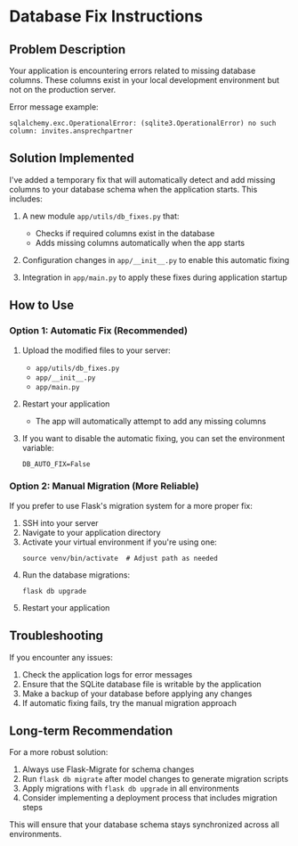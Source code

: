 # Database Fix Instructions

## Problem Description

Your application is encountering errors related to missing database columns. These columns exist in your local development environment but not on the production server.

Error message example:
```
sqlalchemy.exc.OperationalError: (sqlite3.OperationalError) no such column: invites.ansprechpartner
```

## Solution Implemented

I've added a temporary fix that will automatically detect and add missing columns to your database schema when the application starts. This includes:

1. A new module `app/utils/db_fixes.py` that:
   - Checks if required columns exist in the database
   - Adds missing columns automatically when the app starts
   
2. Configuration changes in `app/__init__.py` to enable this automatic fixing
   
3. Integration in `app/main.py` to apply these fixes during application startup

## How to Use

### Option 1: Automatic Fix (Recommended)

1. Upload the modified files to your server:
   - `app/utils/db_fixes.py`
   - `app/__init__.py`
   - `app/main.py`

2. Restart your application
   - The app will automatically attempt to add any missing columns

3. If you want to disable the automatic fixing, you can set the environment variable:
   ```
   DB_AUTO_FIX=False
   ```

### Option 2: Manual Migration (More Reliable)

If you prefer to use Flask's migration system for a more proper fix:

1. SSH into your server
2. Navigate to your application directory
3. Activate your virtual environment if you're using one:
   ```
   source venv/bin/activate  # Adjust path as needed
   ```
4. Run the database migrations:
   ```
   flask db upgrade
   ```
5. Restart your application

## Troubleshooting

If you encounter any issues:

1. Check the application logs for error messages
2. Ensure that the SQLite database file is writable by the application
3. Make a backup of your database before applying any changes
4. If automatic fixing fails, try the manual migration approach

## Long-term Recommendation

For a more robust solution:

1. Always use Flask-Migrate for schema changes
2. Run `flask db migrate` after model changes to generate migration scripts
3. Apply migrations with `flask db upgrade` in all environments
4. Consider implementing a deployment process that includes migration steps

This will ensure that your database schema stays synchronized across all environments.
